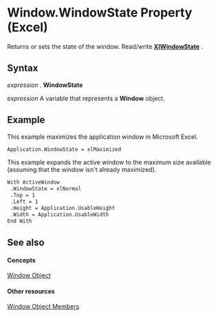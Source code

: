 
# Window.WindowState Property (Excel)

Returns or sets the state of the window. Read/write  **[XlWindowState](80d2ba14-7644-6998-5bff-d8a651502226.md)** .


## Syntax

 _expression_ . **WindowState**

 _expression_ A variable that represents a **Window** object.


## Example

This example maximizes the application window in Microsoft Excel.


```vb
Application.WindowState = xlMaximized
```

This example expands the active window to the maximum size available (assuming that the window isn't already maximized).




```vb
With ActiveWindow 
 .WindowState = xlNormal 
 .Top = 1 
 .Left = 1 
 .Height = Application.UsableHeight 
 .Width = Application.UsableWidth 
End With 

```


## See also


#### Concepts


[Window Object](8591b1ad-76f8-14e2-9120-406b65093f5a.md)
#### Other resources


[Window Object Members](f11db427-24a4-041c-2fd5-03ce73ae6c16.md)
